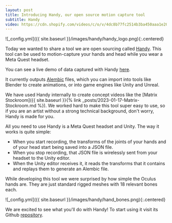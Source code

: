 ```yaml
---
layout: post
title: Introducing Handy, our open source motion capture tool
subtitle: Handy
video: https://cdn.shopify.com/videos/c/o/v/4dc8b77fc2514b3ba450aaa1e206e788.mp4
---
```


![_config.yml]({{ site.baseurl }}/images/handy/handy_logo.png){:.centered}

Today we wanted to share a tool we are open sourcing called [Handy](https://github.com/Shopify/handy). This tool can be used to motion-capture your hands and head while you wear a Meta Quest headset.

You can see a live demo of data captured with Handy [here](https://diegomacario.github.io/Hands-In-The-Web/public/index.html).

It currently outputs [Alembic](https://www.alembic.io/) files, which you can import into tools like Blender to create animations, or into game engines like Unity and Unreal.

We have used Handy internally to create concept videos like the [Matrix Stockroom]({{ site.baseurl }}{% link _posts/2023-01-17-Matrix-Stockroom.md %}). We worked hard to make this tool super easy to use, so if you are an artist without a strong technical background, don't worry, Handy is made for you.

All you need to use Handy is a Meta Quest headset and Unity. The way it works is quite simple:

- When you start recording, the transforms of the joints of your hands and of your head start being saved into a JSON file.
- When you stop recording, that JSON file is wirelessly sent from your headset to the Unity editor.
- When the Unity editor receives it, it reads the transforms that it contains and replays them to generate an Alembic file.

While developing this tool we were surprised by how simple the Oculus hands are. They are just standard rigged meshes with 18 relevant bones each.

![_config.yml]({{ site.baseurl }}/images/handy/hand_bones.png){:.centered}

We are excited to see what you'll do with Handy! To start using it visit its Github [repository](https://github.com/Shopify/handy).
